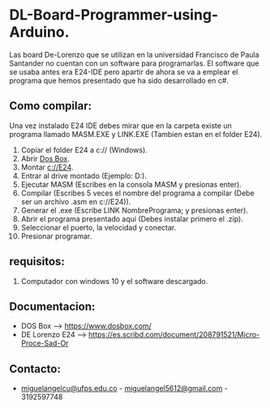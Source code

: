 DL-Board-Programmer-using-Arduino.
==========

Las board De-Lorenzo que se utilizan en la universidad Francisco de Paula Santander no cuentan con un software para programarlas.
El software que se usaba antes era E24-IDE pero apartir de ahora se va a emplear
el programa que hemos presentado que ha sido desarrollado en c#.

Como compilar:
-------------------
Una vez instalado E24 IDE debes mirar que en la carpeta existe un programa llamado
MASM.EXE y LINK.EXE (Tambien estan en el folder E24).
1. Copiar el folder E24 a c:// (Windows).
2. Abrir [Dos Box](https://www.dosbox.com/).
3. Montar [c://E24](https://www.dosbox.com/wiki/MOUNT).
4. Entrar al drive montado (Ejemplo: D:).
5. Ejecutar MASM (Escribes en la consola MASM y presionas enter).
6. Compilar (Escribes 5 veces el nombre del programa a compilar (Debe ser un archivo .asm en c://E24)).
7. Generar el .exe (Escribe LINK NombrePrograma; y presionas enter).
8. Abrir el programa presentado aqui (Debes instalar primero el .zip).
9. Seleccionar el puerto, la velocidad y conectar.
10. Presionar programar.

requisitos:
--------------------
1. Computador con windows 10 y el software descargado.

Documentacion:
--------------------
+ DOS Box --> https://www.dosbox.com/
+ DE Lorenzo E24 --> https://es.scribd.com/document/208791521/Micro-Proce-Sad-Or

Contacto:
--------------------

+ miguelangelcu@ufps.edu.co - miguelangel5612@gmail.com - 3192597748
